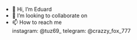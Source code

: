- 👋 Hi, I’m Eduard
- 💞️ I’m looking to collaborate on 
- 📫 How to reach me  
instagram: @tuz69_
telegram: @crazzy_fox_777

